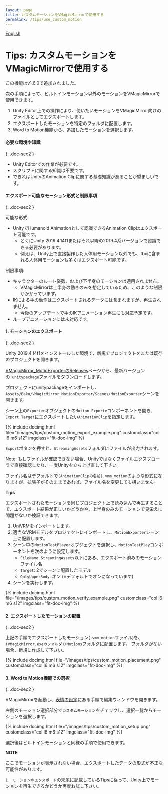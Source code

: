 ```yaml
---
layout: page
title: カスタムモーションをVMagicMirrorで使用する
permalink: /tips/use_custom_motion
---
```


[English](../en/tips/use_custom_motion)

# Tips: カスタムモーションをVMagicMirrorで使用する

この機能はv1.6.0で追加されました。

次の手順によって、ビルトインモーション以外のモーションをVMagicMirrorで使用できます。

1. Unity Editor上での操作により、使いたいモーションをVMagicMirror向けのファイルとしてエクスポートします。
2. エクスポートしたモーションを特定のフォルダに配置します。
3. Word to Motion機能から、追加したモーションを選択します。

#### 必要な環境や知識
{: .doc-sec2 }

- Unity Editorでの作業が必要です。
- スクリプトに関する知識は不要です。
- できればUnityのAnimation Clipに関する基礎知識があることが望ましいです。

#### エクスポート可能なモーション形式と制限事項
{: .doc-sec2 }

可能な形式:

- UnityでHumanoid Animationとして認識できるAnimation Clipはエクスポート可能です。
    - とくにUnity 2019.4.14f1またはそれ以降の2019.4系バージョンで認識できる必要があります。
    - 例えば、Unity上で直接製作した人体用モーション以外でも、fbxに含まれる人体用モーションも多くはエクスポート可能です。

制限事項:

- キャラクターのルート姿勢、および下半身のモーションは適用されません。
    - VMagicMirrorは上半身の動きのみを想定しているため、このような制限がかかっています。
- IKによる手の動作はエクスポートされるデータには含まれますが、再生されません。
    - 今後のアップデートで手のIKアニメーション再生にも対応予定です。
- ループアニメーションには未対応です。

#### 1. モーションのエクスポート
{: .doc-sec2 }

Unity 2019.4.14f1をインストールした環境で、新規でプロジェクトをまたは既存のプロジェクトを開きます。

[VMagicMirror_MotioExporterのReleases](https://github.com/malaybaku/VMagicMirror_MotionExporter/releases)ページから、最新バージョンの`.unitypackage`ファイルをダウンロードします。

プロジェクトにunitypackageをインポートし、`Assets/Baku/VMagicMirror_MotionExporter/Scenes/MotionExporter`シーンを開きます。

シーン上の`Exporter`オブジェクトの`Motion Exporte`コンポーネントを開き、`Export Target`にエクスポートしたい`AnimationClip`を指定します。

<div class="row">
{% include docimg.html file="/images/tips/custom_motion_export_example.png" customclass="col l6 m6 s12" imgclass="fit-doc-img" %}
</div>

`Export`ボタンを押すと、`StreamingAssets`フォルダにファイルが出力されます。

Note:
もしファイルが確認できない場合、Unityではなくファイルエクスプローラで直接確認したり、一度Unityを立ち上げ直して下さい。

ファイル名はデフォルトで`(AnimationClipの名前).vmm_motion`のような形式になりますが、拡張子がそのままであれば、ファイル名を変更しても構いません。

<div class="note-area" markdown="1">

**Tips**

エクスポートされたモーションを同じプロジェクト上で読み込んで再生することで、エクスポート結果が正しいかどうかや、上半身のみのモーションで見栄えに問題がないか検証できます。

1. [UniVRM](https://github.com/vrm-c/UniVRM)をインポートします。
2. 適当なVRMモデルをプロジェクトにインポートし、`MotionExporter`シーン上に配置します。
3. シーン中の`MotionTestPlayer`オブジェクトを選択し、`MotionTestPlay`コンポーネントを次のように設定します。
    - `FileName`: `StreamingAssets`以下にある、エクスポート済みのモーションファイル名
    - `Target`: 2でシーンに配置したモデル
    - `OnlyUpperBody`: オン (※デフォルトでオンになっています)
4. シーンを実行します。

<div class="row">
{% include docimg.html file="/images/tips/custom_motion_verify_example.png" customclass="col l6 m6 s12" imgclass="fit-doc-img" %}
</div>

</div>

#### 2. エクスポートしたモーションの配置
{: .doc-sec2 }

上記の手順でエクスポートしたモーション(`.vmm_motion`ファイル)を、`(VMagicMirror.exeのフォルダ)/Motions`フォルダに配置します。
フォルダがない場合、新規に作成して下さい。

<div class="row">
{% include docimg.html file="/images/tips/custom_motion_placement.png" customclass="col l6 m6 s12" imgclass="fit-doc-img" %}
</div>


#### 3. Word to Motion機能での選択
{: .doc-sec2 }

VMagicMirrorを起動し、[表情の設定](../docs/expressions)にある手順で編集ウィンドウを開きます。

左側のモーション選択部分で`カスタムモーション`をチェックし、選択一覧からモーションを選択します。

<div class="row">
{% include docimg.html file="/images/tips/custom_motion_setup.png" customclass="col l6 m6 s12" imgclass="fit-doc-img" %}
</div>

選択後はビルトインモーションと同様の手順で使用できます。

<div class="note-area" markdown="1">

**NOTE**

ここでモーションが表示されない場合、エクスポートしたデータの形式が不正な可能性があります。

`1. モーションのエクスポート`の末尾に記載しているTipsに従って、Unity上でモーションを再生できるかどうか再度お試し下さい。

</div>
